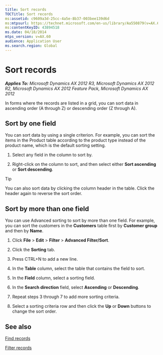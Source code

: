 ```yaml
---
title: Sort records
TOCTitle: Sort records
ms:assetid: c9609a3d-25cc-4a5e-8b37-003bee139d6d
ms:mtpsurl: https://technet.microsoft.com/en-us/library/Aa550879(v=AX.60)
ms:contentKeyID: 43894518
ms.date: 04/18/2014
mtps_version: v=AX.60
audience: Application User
ms.search.region: Global
---
```


# Sort records 


_**Applies To:** Microsoft Dynamics AX 2012 R3, Microsoft Dynamics AX 2012 R2, Microsoft Dynamics AX 2012 Feature Pack, Microsoft Dynamics AX 2012_

In forms where the records are listed in a grid, you can sort data in ascending order (A through Z) or descending order (Z through A).

## Sort by one field

You can sort data by using a single criterion. For example, you can sort the items in the Product table according to the product type instead of the product name, which is the default sorting setting.

1.  Select any field in the column to sort by.

2.  Right-click on the column to sort, and then select either **Sort ascending** or **Sort descending**.


> [!TIP]
> <P>You can also sort data by clicking the column header in the table. Click the header again to reverse the sort order.</P>



## Sort by more than one field

You can use Advanced sorting to sort by more than one field. For example, you can sort the customers in the **Customers** table first by **Customer group** and then by **Name**.

1.  Click **File** \> **Edit** \> **Filter** \> **Advanced Filter/Sort**.

2.  Click the **Sorting** tab.

3.  Press CTRL+N to add a new line.

4.  In the **Table** column, select the table that contains the field to sort.

5.  In the **Field** column, select a sorting field.

6.  In the **Search direction** field, select **Ascending** or **Descending**.

7.  Repeat steps 3 through 7 to add more sorting criteria.

8.  Select a sorting criteria row and then click the **Up** or **Down** buttons to change the sort order.

## See also

[Find records](find-records.md)

[Filter records](filter-records.md)

  


